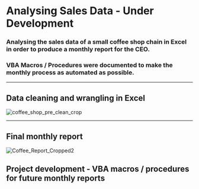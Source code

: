 # Analysing Sales Data - Under Development 

### Analysing the sales data of a small coffee shop chain in Excel in order to produce a monthly report for the CEO. 

### VBA Macros / Procedures were documented to make the monthly process as automated as possible.

----
## Data cleaning and wrangling in Excel
![coffee_shop_pre_clean_crop](https://user-images.githubusercontent.com/99413257/161438886-fb61cf83-91aa-42e7-ba46-1f425e0fe0d9.jpg)

----
## Final monthly report 
![Coffee_Report_Cropped2](https://user-images.githubusercontent.com/99413257/161439030-8ef7d422-3ecd-4759-83a1-669962a0a2be.jpg)

## Project development - VBA macros / procedures for future monthly reports
